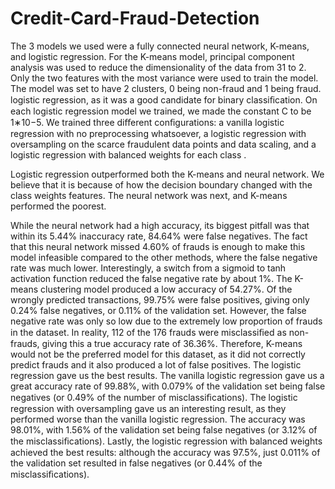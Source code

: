 # Credit-Card-Fraud-Detection

The 3 models we used were a fully connected neural network, K-means, and logistic regression.
For the K-means model, principal component analysis was used to reduce the dimensionality of the data from 31 to 2. Only the two features with the most variance were used to train the model. The model was set to have 2 clusters, 0 being non-fraud and 1 being fraud.  logistic regression, as it was a good candidate for binary classiﬁcation. On each logistic regression model we trained, we made the constant C to be 1∗10−5. We trained three diﬀerent conﬁgurations: a vanilla logistic regression with no preprocessing whatsoever, a logistic regression with oversampling on the scarce fraudulent data points and data scaling, and a logistic regression with balanced weights for each class .

Logistic regression outperformed both the K-means and neural network. We believe that it is because of how the decision boundary changed with the class weights features. The neural network was next, and K-means performed the poorest.

While the neural network had a high accuracy, its biggest pitfall was that within its 5.44% inaccuracy rate, 84.64% were false negatives. The fact that this neural network missed 4.60% of frauds is enough to make this model infeasible compared to the other methods, where the false negative rate was much lower. Interestingly, a switch from a sigmoid to tanh activation function reduced the false negative rate by about 1%. The K-means clustering model produced a low accuracy of 54.27%. Of the wrongly predicted transactions, 99.75% were false positives, giving only 0.24% false negatives, or 0.11% of the validation set. However, the false negative rate was only so low due to the extremely low proportion of frauds in the dataset. In reality, 112 of the 176 frauds were misclassiﬁed as non-frauds, giving this a true accuracy rate of 36.36%. Therefore, K-means would not be the preferred model for this dataset, as it did not correctly predict frauds and it also produced a lot of false positives. The logistic regression gave us the best results. The vanilla logistic regression gave us a great accuracy rate of 99.88%, with 0.079% of the validation set being false negatives (or 0.49% of the number of misclassiﬁcations). The logistic regression with oversampling gave us an interesting result, as they performed worse than the vanilla logistic regression. The accuracy was 98.01%, with 1.56% of the validation set being false negatives (or 3.12% of the misclassiﬁcations). Lastly, the logistic regression with balanced weights achieved the best results: although the accuracy was 97.5%, just 0.011% of the validation set resulted in false negatives (or 0.44% of the misclassiﬁcations).
